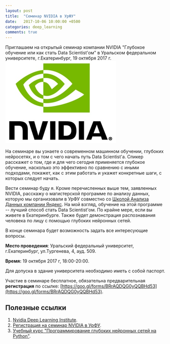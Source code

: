 ```yaml
---
layout: post
title:  "Семинар NVIDIA в УрФУ"
date:   2017-10-06 10:00:00 +0500
categories: deep_learning
comments: true
---
```

Приглашаем на открытый семинар компании NVIDIA "Глубокое обучение или как стать Data Scientist’ом" в Уральском федеральном университете, г.Екатеринбург, 19 октября 2017 г. 
![NVIDIA](/assets/images/nvidia.jpg)

На семинаре вы узнаете о современном машинном обучении, глубоких нейросетях, и о том с чего начать путь Data Scientist'а. Спикер расскажет о том, где и для чего сегодня применяется глубокое обучение, насколько это эффективно по сравнению с иными подходами, покажет, как с этим работать и укажет конкретные шаги, с которых следует начать.

Вести семинар буду я. Кроме перечисленных выше тем, заявленных NVIDIA, расскажу о магистерской программе по анализу данных, которую мы организовали в УрФУ совместно со [Школой Анализа Данных компании Яндекс](https://yandexdataschool.ru/). На мой взгляд, обучение на этой программе -- лучший способ стать Data Scientist'ом. По крайне мере, если вы живете в Екатеринбурге. Также будет демонстрация распознавания человека по лицу с помощью глубоких нейронных сетей.

В конце семинара будет возможность задать все интересующие вопросы. 

**Место проведения**: Уральский федеральный университет, г.Екатеринбург, ул.Тургенева, 4, ауд. 509.

**Время:** 19 октября 2017 г, 18:00-20:00.

Для допуска в здание университета необходимо иметь с собой паспорт.

Участие в семинаре бесплатное, обязательна предварительная **регистрация** по ссылке: [https://goo.gl/forms/BRrAQDQG0yQQBHd53](https://goo.gl/forms/BRrAQDQG0yQQBHd53).

 
## Полезные ссылки

1. [Nvidia Deep Learning Institute](https://www.nvidia.ru/dli).
2. [Регистрация на семинар NVIDIA в УрФУ](https://goo.gl/forms/BRrAQDQG0yQQBHd53).
3. [Учебный курс "Программирование глубоких нейронных сетей на Python"](/courses/nnpython).
